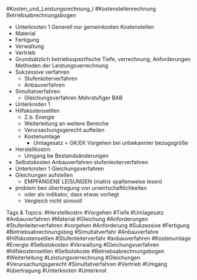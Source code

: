  #Kosten_und_Leistungsrechnung_I #Kostenstellenrechnung Betriebsabrechnungsbogen
  - Unterknoten 1
 Generell nur gemeinkosten
 Kostenstellen
  - Material
  - Fertigung
  - Verwaltung
  - Vertrieb
  - Grundsätzlich betriebsspezifische Tiefe,
  verrechnung, Anforderungen
 Methoden der Leistungsverrechnung
  - Sukzessive verfahren
    - Stufenleiterverfahren
    - Anbauverfahren
  - Simultatverfahren
    - Gleichungsverfahren
 Mehrstufiger BAB
  - Unterknoten 1
  - Hilfskostensetllen
    - Z.b. Energie
    - Weiterleitung an weitere Bereiche
    - Verursachungsgerecht aufteilen
    - Kostenumlage
      - Umlagesatz = GK/EK
 Vorgehen bei unbekannter bezugsgröße
  - Herstellkostrn
    - Umgang be Bestandsänderungen
  - Selbstskosten
 Anbauverfahren
 stufenleoterverfahren
  - Unterknoten 1
 Gleichungsverfahren
  - Gleichungen aufstellen
    - EMPFANGENE LEISUNGEN
  (matrix spaltenweise lesen)
  - problem beo übertragung von unwirtschaftlichkeiten
    - oder als indikator, dass etwas vorliegt
    - Vergleich nicht sinnvoll

   Tags & Topics:
   #Herstellkostrn
   #Vorgehen
   #Tiefe
   #Umlagesatz
   #Anbauverfahren
   #Material
   #Gleichung
   #Anforderungen
   #Stufenleiterverfahren
   #vorgehen
   #Anforderung
   #Sukzessive
   #Fertigung
   #Betriebsabrechnungsbog
   #Simultatverfahr
   #Anbauverfahre
   #Hilfskostensetllen
   #Stufenleiterverfahr
   #anbauverfahren
   #Kostenumlage
   #Energie
   #Selbstskosten
   #Verwaltung
   #Gleichungsverfahren
   #hilfskostensetllen
   #Selbstskoste
   #Betriebsabrechnungsbogen
   #Weiterleitung
   #Leistungsverrechnung
   #Gleichungen
   #Verursachungsgerecht
   #Simultatverfahren
   #Vertrieb
   #Umgang
   #übertragung
   #Unterknoten
   #Unterknot